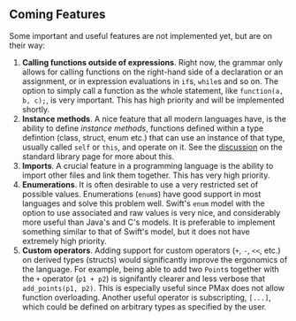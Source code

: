 ## Coming Features

Some important and useful features are not implemented yet, but are on their way:
1. **Calling functions outside of expressions**. Right now, the grammar only allows for calling functions on the right-hand side of a declaration or an assignment, or in expression evaluations in `if`s, `while`s and so on. The option to simply call a function as the whole statement, like `function(a, b, c);`, is very important. This has high priority and will be implemented shortly.
2. **Instance methods**. A nice feature that all modern languages have, is the ability to define _instance methods_, functions defined within a type defintion (class, struct, enum etc.) that can use an instance of that type, usually called `self` or `this`, and operate on it. See the [discussion](https://github.com/Fleli/PMax-StdLib) on the standard library page for more about this.
3. **Imports**. A crucial feature in a programming language is the ability to import other files and link them together. This has very high priority.
4. **Enumerations**. It is often desirable to use a very restricted set of possible values. Enumerations (`enum`s) have good support in most languages and solve this problem well. Swift's `enum` model with the option to use associated and raw values is very nice, and considerably more useful than Java's and C's models. It is preferable to implement something similar to that of Swift's model, but it does not have extremely high priority.
5. **Custom operators**. Adding support for custom operators (`+`, `-`, `<<`, etc.) on derived types (structs) would significantly improve the ergonomics of the language. For example, being able to add two `Point`s together with the `+` operator (`p1 + p2`) is signifantly clearer and less verbose that `add_points(p1, p2)`. This is especially useful since PMax does not allow function overloading. Another useful operator is subscripting, `[...]`, which could be defined on arbitrary types as specified by the user.  
